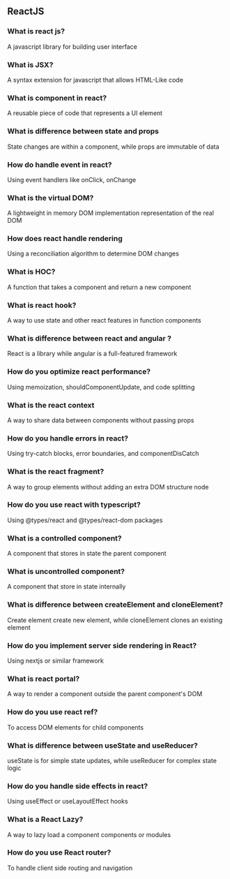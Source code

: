 ## ReactJS

### What is react js?

A javascript library for building user interface

### What is JSX?

A syntax extension for javascript that allows HTML-Like code

### What is component in react?

A reusable piece of code that represents a UI element

### What is difference between state and props

State changes are within a component, while props are immutable of data

### How do handle event in react?

Using event handlers like onClick, onChange

### What is the virtual DOM?

A lightweight in memory DOM implementation representation of the real DOM

### How does react handle rendering

Using a reconciliation algorithm to determine DOM changes

### What is HOC?

A function that takes a component and return a new component

### What is react hook?

A way to use state and other react features in function components

### What is difference between react and angular ?

React is a library while angular is a full-featured framework

### How do you optimize react performance?

Using memoization, shouldComponentUpdate, and code splitting

### What is the react context

A way to share data between components without passing props

### How do you handle errors in react?

Using try-catch blocks, error boundaries, and componentDisCatch

### What is the react fragment?

A way to group elements without adding an extra DOM structure node

### How do you use react with typescript?

Using @types/react and @types/react-dom packages

### What is a controlled component?

A component that stores in state the parent component

### What is uncontrolled component?

A component that store in state internally

### What is difference between createElement and cloneElement?

Create element create new element, while cloneElement clones an existing element

### How do you implement server side rendering in React?

Using nextjs or similar framework

### What is react portal?

A way to render a component outside the parent component's DOM

### How do you use react ref?

To access DOM elements for child components

### What is difference between useState and useReducer?

useState is for simple state updates, while useReducer for complex state logic

### How do you handle side effects in react?

Using useEffect or useLayoutEffect hooks

### What is a React Lazy?

A way to lazy load a component components or modules

### How do you use React router?

To handle client side routing and navigation
